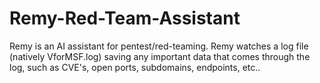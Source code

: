 # Remy-Red-Team-Assistant
Remy is an AI assistant for pentest/red-teaming. Remy watches a log file (natively VforMSF.log) saving any important data that comes through the log, such as CVE's, open ports, subdomains, endpoints, etc..

